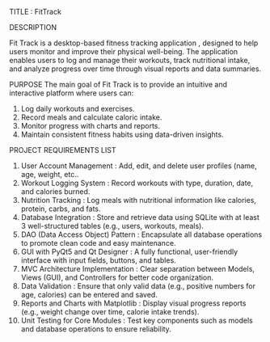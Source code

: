TITLE : FitTrack

DESCRIPTION 

Fit Track is a desktop-based fitness tracking application , designed to help users monitor and improve their physical well-being. The application enables users to log and manage their workouts, track nutritional intake, and analyze progress over time through visual reports and data summaries.

PURPOSE
The main goal of Fit Track is to provide an intuitive and interactive platform where users can:
1. Log daily workouts and exercises.
2. Record meals and calculate caloric intake.
3. Monitor progress with charts and reports.
4. Maintain consistent fitness habits using data-driven insights.

PROJECT REQUIREMENTS LIST 

1) User Account Management : Add, edit, and delete user profiles (name, age, weight, etc..
2) Workout Logging System : Record workouts with type, duration, date, and calories burned.
3) Nutrition Tracking : Log meals with nutritional information like calories, protein, carbs, and fats.
4) Database Integration : Store and retrieve data using SQLite with at least 3 well-structured tables (e.g., users, workouts, meals).
5) DAO (Data Access Object) Pattern :
Encapsulate all database operations to promote clean code and easy maintenance.
6) GUI with PyQt5 and Qt Designer : A fully functional, user-friendly interface with input fields, buttons, and tables.
7) MVC Architecture Implementation : Clear separation between Models, Views (GUI), and Controllers for better code organization.
8) Data Validation : Ensure that only valid data (e.g., positive numbers for age, calories) can be entered and saved.
9) Reports and Charts with Matplotlib : Display visual progress reports (e.g., weight change over time, calorie intake trends).
10) Unit Testing for Core Modules : Test key components such as models and database operations to ensure reliability.


